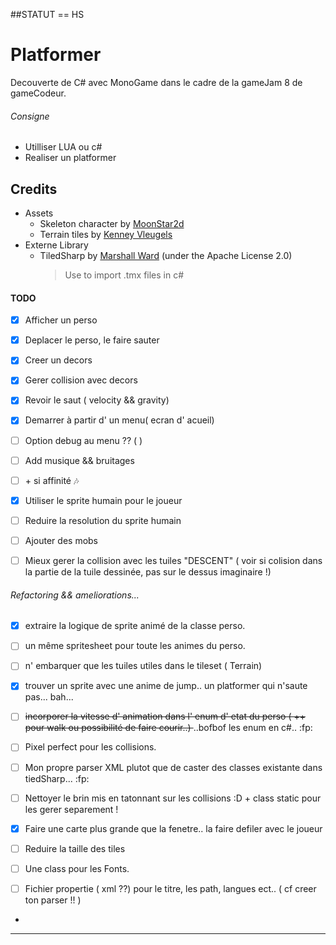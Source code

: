 ##STATUT == HS
# Platformer
Decouverte de C# avec MonoGame dans le cadre de la gameJam 8 de gameCodeur.
###### Consigne
- Utilliser LUA ou c#
- Realiser un platformer

## Credits
- Assets
    - Skeleton character by [MoonStar2d](https://moonstar2d.itch.io/)
    - Terrain tiles by [Kenney Vleugels](www.kenney.nl)
- Externe Library
    - TiledSharp by [Marshall Ward](tiledsharp@marshallward.org) (under the Apache License 2.0)
      > Use to import .tmx files in c#


#### TODO
- [X] Afficher un perso
- [X] Deplacer le perso, le faire sauter
- [x] Creer un decors
- [x] Gerer collision avec decors
- [x] Revoir le saut ( velocity && gravity)

- [x] Demarrer à partir d' un menu( ecran d' acueil)
- [ ] Option debug au menu ?? ( )

- [ ] Add musique && bruitages

- [ ] \+ si affinité :notes:
- [x] Utiliser le sprite humain pour le joueur
- [ ] Reduire la resolution du sprite humain
- [ ] Ajouter des mobs
- [ ] Mieux gerer la collision avec les tuiles "DESCENT" ( voir si colision dans la partie de la tuile dessinée, pas sur le dessus imaginaire !)

###### Refactoring && ameliorations...

- [x] extraire la logique de sprite animé de la classe perso.
- [ ] un même spritesheet pour toute les animes du perso.
- [ ] n' embarquer que les tuiles utiles dans le tileset ( Terrain)
- [x] trouver un sprite avec une anime de jump.. un platformer qui n'saute pas... bah...
- [ ] <del>incorporer la vitesse d' animation dans l' enum d' etat du perso ( ++ pour walk ou possibilité de faire courir..) </del> ..bofbof les enum en c#.. :fp:
- [ ] Pixel perfect pour les collisions.
- [ ] Mon propre parser XML plutot que de caster des classes existante dans tiedSharp... :fp:
- [ ] Nettoyer le brin mis en tatonnant sur les collisions :D + class static pour les gerer separement !
- [x] Faire une carte plus grande que la fenetre.. la faire defiler avec le joueur
- [ ] Reduire la taille des tiles

- [ ] Une class pour les Fonts.
- [ ] Fichier propertie ( xml ??) pour le titre, les path, langues ect.. ( cf creer ton parser !! )

-
-----------------
